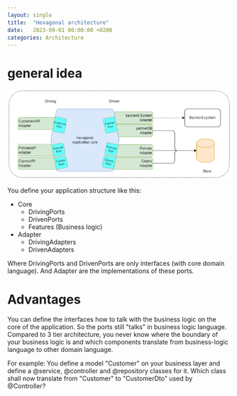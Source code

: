 ```yaml
---
layout: single
title:  "Hexagonal architecture"
date:   2023-09-01 00:00:00 +0200
categories: Architecture
---
```

# general idea
![Hexagonal](/assets/images/software-engineering/architecture/hexagonal/hexagonal-project.png)

You define your application structure like this:

* Core
  * DrivingPorts
  * DrivenPorts
  * Features (Business logic)
* Adapter
  * DrivingAdapters
  * DrivenAdapters

Where DrivingPorts and DrivenPorts are only interfaces (with core domain language).
And Adapter are the implementations of these ports. 

# Advantages
You can define the interfaces how to talk with the business logic on the core of the application. 
So the ports still "talks" in business logic language. 
Compared to 3 tier architecture, you never know where the boundary of your business logic is and which components 
translate from business-logic language to other domain language. 

For example: You define a model "Customer" on your business layer and define a @service, @controller and @repository classes for it.
Which class shall now translate from "Customer" to "CustomerDto" used by @Controller?

